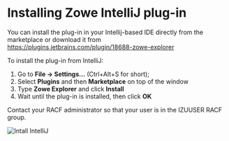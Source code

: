 # Installing Zowe IntelliJ plug-in

You can install the plug-in in your Intellij-based IDE directly from the marketplace or download it from https://plugins.jetbrains.com/plugin/18688-zowe-explorer

To install the plug-in from IntelliJ:

1. Go to **File -> Settings...** (Ctrl+Alt+S for short);
2. Select **Plugins** and then **Marketplace** on top of the window
3. Type **Zowe Explorer** and click **Install**
4. Wait until the plug-in is installed, then click **OK**

Contact your RACF administrator so that your user is in the IZUUSER RACF group. 

![Intall IntelliJ](pathname:///stable/images/intellij/intellij-install.gif)
